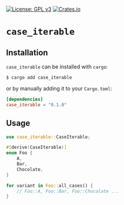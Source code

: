 [![License: GPL v3](https://img.shields.io/badge/License-GPLv3-blue.svg)](https://www.gnu.org/licenses/gpl-3.0)
[![Crates.io](https://img.shields.io/crates/v/case_iterable.svg)](https://crates.io/crates/case_iterable)

# `case_iterable`

## Installation

`case_iterable` can be installed with `cargo`:

```
$ cargo add case_iterable
```

or by manually adding it to your `Cargo.toml`:

```toml
[dependencies]
case_iterable = "0.1.0"
```

## Usage

```rust
use case_iterable::CaseIterable;

#[derive(CaseIterable)]
enum Foo {
    A,
    Bar,
    Chocolate,
}

for variant in Foo::all_cases() {
    // Foo::A, Foo::Bar, Foo::Chocolate ...
}
```
